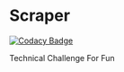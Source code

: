 # Scraper

[![Codacy Badge](https://api.codacy.com/project/badge/Grade/2abee3429faf43b3910fcd002539dbae)](https://app.codacy.com/manual/ggnaegi/Scraper?utm_source=github.com&utm_medium=referral&utm_content=ggnaegi/Scraper&utm_campaign=Badge_Grade_Dashboard)

Technical Challenge For Fun
